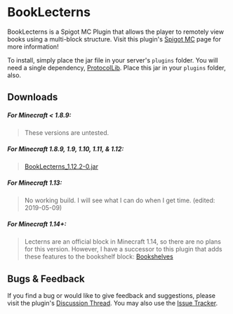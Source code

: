 
# BookLecterns

BookLecterns is a Spigot MC Plugin that allows the player to remotely view books using a multi-block structure. 
Visit this plugin's [Spigot MC](https://www.spigotmc.org/resources/book-lecterns.36689/) page for more information! 

To install, simply place the jar file in your server's `plugins` folder. You will need a single dependency, 
[ProtocolLib](https://www.spigotmc.org/resources/protocollib.1997/). Place this jar in your `plugins` folder, also.

## Downloads

##### For Minecraft < 1.8.9:
> These versions are untested.

##### For Minecraft 1.8.9, 1.9, 1.10, 1.11, & 1.12:
> [BookLecterns_1.12.2-0.jar](https://github.com/Cynadyde/BookLecterns/raw/master/builds/BookLecterns_1.12.2-0.jar)

##### For Minecraft 1.13:
> No working build. I will see what I can do when I get time.  (edited: 2019-05-09)

##### For Minecraft 1.14+:
> Lecterns are an official block in Minecraft 1.14, so there are no plans for this version. However,
  I have a successor to this plugin that adds these features to the bookshelf block: 
  [Bookshelves](https://www.spigotmc.org/resources/bookshelves.67225/)


## Bugs & Feedback

If you find a bug or would like to give feedback and suggestions, please visit
the plugin's [Discussion Thread](https://www.spigotmc.org/threads/book-lecterns.219720/).
You may also use the [Issue Tracker](https://github.com/Cynadyde/BookLecterns/issues).